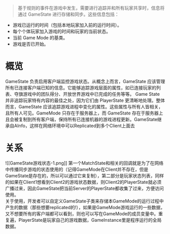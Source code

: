 >基于规则的事件在游戏中发生，需要进行追踪并和所有玩家共享时，信息将通过 GameState 进行存储和同步。这些信息包括：
- 游戏已运行的时间（包括本地玩家加入前的运行时间）。
- 每个个体玩家加入游戏的时间和玩家的当前状态。
- 当前 Game Mode 的基类。
- 游戏是否已开始。

# 概览
GameState 负责启用客户端监控游戏状态。从概念上而言，GameState 应该管理所有已连接客户端已知的信息。它能够追踪游戏层面的属性，如已连接玩家的列表、夺旗游戏中的团队得分、开放世界游戏中已完成的任务等等。
Game State 并非追踪玩家特有内容的最佳之处，因为它们由 PlayerState 更清晰地处理。整体而言，GameState 应该追踪游戏进程中变化的属性。这些属性与所有人皆相关，且所有人可见。GameMode 只存在于服务器上，而 GameState 存在于服务器上且会被复制到所有客户端，保持所有已连接机器的游戏进程更新。GameState继承自AInfo，这样在网络环境中可以Replicated到多个Client上面去

# 关系
![[GameState游戏状态-1.png]]
第一个MatchState和相关的回调就是为了在网络中传播同步游戏的状态使用的（记得GameMode在Client并不存在，但是GameState是存在的，所以可以通过它来复制），第二部分是玩家状态列表，同样的如果在Client1想看到Client2的游戏状态数据，则Client2的PlayerState就必须广播过来，因此GameState把当前Server的PlayerState都收集了过来，方便访问使用。  
关于使用，开发者可以自定义GameState子类来存储本GameMode的运行过程中产生的数据（那些想要replicated的!），如果是GameMode游戏运行的一些数据，又不想要所有的客户端都可以看到，则也可以写在GameMode的成员变量中。重复遍，PlayerState是玩家自己的游戏数据，GameInstance里是程序运行的全局数据。